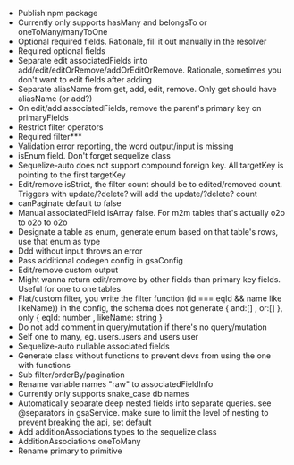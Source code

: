 
- Publish npm package
- Currently only supports hasMany and belongsTo or oneToMany/manyToOne
- Optional required fields. Rationale, fill it out manually in the resolver
- Required optional fields
- Separate edit associatedFields into add/edit/editOrRemove/addOrEditOrRemove. Rationale, sometimes you don't want to edit fields after adding
- Separate aliasName from get, add, edit, remove. Only get should have aliasName (or add?)
- On edit/add associatedFields, remove the parent's primary key on primaryFields
- Restrict filter operators
- Required filter***
- Validation error reporting, the word output/input is missing
- isEnum field. Don't forget sequelize class
- Sequelize-auto does not support compound foreign key. All targetKey is pointing to the first targetKey
- Edit/remove isStrict, the filter count should be to edited/removed count. Triggers with update/?delete? will add the update/?delete? count
- canPaginate default to false
- Manual associatedField isArray false. For m2m tables that's actually o2o to o2o to o2o
- Designate a table as enum, generate enum based on that table's rows, use that enum as type
- Ddd without input throws an error
- Pass additional codegen config in gsaConfig
- Edit/remove custom output
- Might wanna return edit/remove by other fields than primary key fields. Useful for one to one tables
- Flat/custom filter, you write the filter function (id === eqId && name like likeName)) in the config, the schema does not generate { and:[] , or:[] }, only { eqId: number , likeName: string }
- Do not add comment in query/mutation if there's no query/mutation
- Self one to many, eg. users.users and users.user
- Sequelize-auto nullable associated fields
- Generate class without functions to prevent devs from using the one with functions
- Sub filter/orderBy/pagination
- Rename variable names "raw" to associatedFieldInfo
- Currently only supports snake_case db names
- Automatically separate deep nested fields into separate queries. see @separators in gsaService. make sure to limit the level of nesting to prevent breaking the api, set default
- Add additionAssociations types to the sequelize class
- AdditionAssociations oneToMany
- Rename primary to primitive